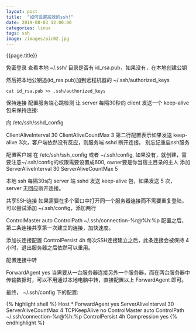 ```yaml
---
layout: post
title:  "如何设置高效的ssh!"
date: 2019-08-03 12:00:00
categories: linux
tags: ssh
image: /images/pic02.jpg
---
```

{{page.title}}

免密登录
查看本地 ~/.ssh/ 目录是否有 id_rsa.pub，如果没有，在本地创建公钥

然后把本地公钥追(id_ras.pub)加到远程机器的 ~/.ssh/authorized_keys
```shell script
cat id_rsa.pub >> .ssh/authorized_keys 
```
保持连接
配置服务端心跳检测
让 server 每隔30秒向 client 发送一个 keep-alive 包来保持连接:

向 /etc/ssh/sshd_config

ClientAliveInterval 30
ClientAliveCountMax 3
第二行配置表示如果发送 keep-alive 3次，客户端依然没有反应，则服务端 sshd 断开连接。
别忘记重启ssh服务

配置客户端
在 /etc/ssh/ssh_config 或者 ~/.ssh/config, 如果没有，就创建，需要注意~/.ssh/config的权限需要设置成600, owner要是你当宿主目录的主人
添加
ServerAliveInterval 30
ServerAliveCountMax 5

本地 ssh 每隔30s向 server 端 sshd 发送 keep-alive 包，如果发送 5 次，server 无回应断开连接。

共享SSH连接
如果需要在多个窗口中打开同一个服务器连接而不需要重复登陆，可以尝试添加 ~/.ssh/config，添加两行

ControlMaster auto
ControlPath ~/.ssh/connection-%r@%h:%p
配置之后，第二条连接共享第一次建立的连接，加快速度。

添加长连接配置
ControlPersist 4h
每次SSH连接建立之后，此条连接会被保持 4小时，退出服务器之后依然可以重用。

配置连接中转

ForwardAgent yes
当需要从一台服务器连接另外一个服务器，而在两台服务器中传输数据时，可以不用通过本地电脑中转，直接配置以上 ForwardAgent 即可。

最终， ~/.ssh/config 下的配置:

{% highlight shell %}
Host *
	ForwardAgent yes
	ServerAliveInterval 30
	ServerAliveCountMax 4
	TCPKeepAlive no
	ControlMaster auto
	ControlPath ~/.ssh/connection-%r@%h:%p
	ControlPersist 4h
	Compression yes
{% endhighlight %}
